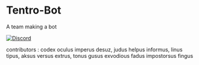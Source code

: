 # Tentro-Bot
A team making a bot

[![Discord](https://img.shields.io/discord/745925853229350972.svg?label=&logo=discord&logoColor=ffffff&color=7389D8&labelColor=6A7EC2)](https://discord.gg/EQQDFmtF)

contributors : 
codex oculus imperus desuz, judus helpus informus, linus tipus, aksus versus extrus, tonus gusus exvodious fadus impostorsus fingus 


